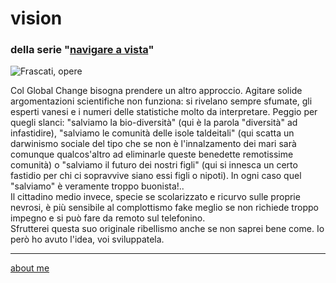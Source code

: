 # vision
### della serie "[navigare a vista](navigareavista.md)"  

![](https://live.staticflickr.com/65535/52731637502_b0a4c6ffdb_z.jpg "Frascati, opere")  

Col Global Change bisogna prendere un altro approccio. Agitare solide argomentazioni scientifiche non funziona: si rivelano sempre sfumate, gli esperti vanesi e i numeri delle statistiche molto da interpretare.
Peggio per quegli slanci: "salviamo la bio-diversità" (qui è la parola "diversità" ad infastidire), "salviamo le comunità delle isole taldeitali" (qui scatta un darwinismo sociale del tipo che se non è l'innalzamento dei mari sarà comunque qualcos'altro ad eliminarle queste benedette remotissime comunità) o "salviamo il futuro dei nostri figli" (qui si innesca un certo fastidio per chi ci sopravvive siano essi figli o nipoti). In ogni caso quel "salviamo" è veramente troppo buonista!..  
Il cittadino medio invece, specie se scolarizzato e ricurvo sulle proprie nevrosi, è più sensibile al complottismo fake meglio se non richiede troppo impegno e si può fare da remoto sul telefonino.  
Sfrutterei questa suo originale ribellismo anche se non saprei bene come. Io però ho avuto l'idea, voi sviluppatela.   

---    
[about me](https://about.me/cacioman)  
